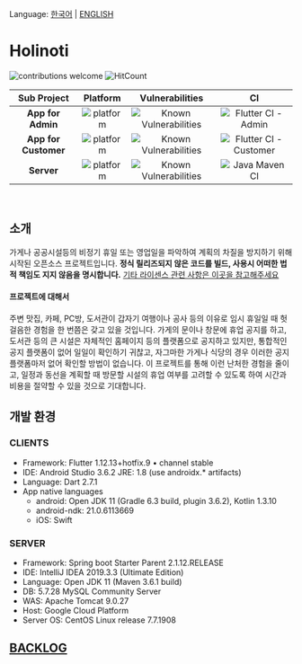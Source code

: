 Language: [한국어](README.md) | [ENGLISH](README-EN.md)

# Holinoti
![contributions welcome](https://img.shields.io/badge/contributions-welcome-brightgreen.svg?style=flat)
![HitCount](http://hits.dwyl.io/NeoMindStd/Holinoti.svg)

| Sub Project | Platform | Vulnerabilities | CI |
|:---:|:---:|:---:|:---:|
| **App for Admin** | ![platform](https://img.shields.io/badge/platform-flutter-blue) | ![Known Vulnerabilities](https://snyk.io/test/github/NeoMindStd/Holinoti/badge.svg?targetFile=holinoti_admin/android/app/build.gradle) | ![Flutter CI - Admin](https://github.com/NeoMindStd/HoliNoti/workflows/Flutter%20CI%20-%20Admin/badge.svg) |
| **App for Customer** | ![platform](https://img.shields.io/badge/platform-flutter-blue) | ![Known Vulnerabilities](https://snyk.io/test/github/NeoMindStd/Holinoti/badge.svg?targetFile=holinoti_customer/android/app/build.gradle) | ![Flutter CI - Customer](https://github.com/NeoMindStd/HoliNoti/workflows/Flutter%20CI%20-%20Customer/badge.svg) |
| **Server** | ![platform](https://img.shields.io/badge/platform-spring_boot-green) | ![Known Vulnerabilities](https://snyk.io/test/github/NeoMindStd/Holinoti/badge.svg?targetFile=holinoti_server/pom.xml) | ![Java Maven CI](https://github.com/NeoMindStd/HoliNoti/workflows/Java%20Maven%20CI/badge.svg) |

<br>

## 소개
가게나 공공시설등의 비정기 휴일 또는 영업일을 파악하여 계획의 차질을 방지하기 위해 시작된 오픈소스 프로젝트입니다.
**정식 릴리즈되지 않은 코드를 빌드, 사용시 어떠한 법적 책임도 지지 않음을 명시합니다.**
[기타 라이센스 관련 사항은 이곳을 참고해주세요](https://github.com/NeoMindStd/Holinoti/blob/master/LICENSE)
#### 프로젝트에 대해서
주변 맛집, 카페, PC방, 도서관이 갑자기 여행이나 공사 등의 이유로 임시 휴일일 때 헛걸음한 경험을 한 번쯤은 갖고 있을 것입니다. 가게의 문이나 창문에 휴업 공지를 하고, 도서관 등의 큰 시설은 자체적인 홈페이지 등의 플랫폼으로 공지하고 있지만, 통합적인 공지 플랫폼이 없어 일일이 확인하기 귀찮고, 자그마한 가게나 식당의 경우 이러한 공지 플랫폼마저 없어 확인할 방법이 없습니다. 이 프로젝트를 통해 이런 난처한 경험을 줄이고, 일정과 동선을 계획할 때 방문할 시설의 휴업 여부를 고려할 수 있도록 하여 시간과 비용을 절약할 수 있을 것으로 기대합니다.

## 개발 환경

### CLIENTS
- Framework: Flutter 1.12.13+hotfix.9 • channel stable
- IDE: Android Studio 3.6.2 JRE: 1.8 (use androidx.* artifacts) 
- Language: Dart 2.7.1
- App native languages
  * android: Open JDK 11 (Gradle 6.3 build, plugin 3.6.2), Kotlin 1.3.10
  * android-ndk: 21.0.6113669
  * iOS: Swift

### SERVER 
- Framework: Spring boot Starter Parent 2.1.12.RELEASE
- IDE: IntelliJ IDEA 2019.3.3 (Ultimate Edition) 
- Language: Open JDK 11 (Maven 3.6.1 build)
- DB: 5.7.28 MySQL Community Server
- WAS: Apache Tomcat 9.0.27
- Host: Google Cloud Platform
- Server OS: CentOS Linux release 7.7.1908

## [BACKLOG](/BACKLOG.md)